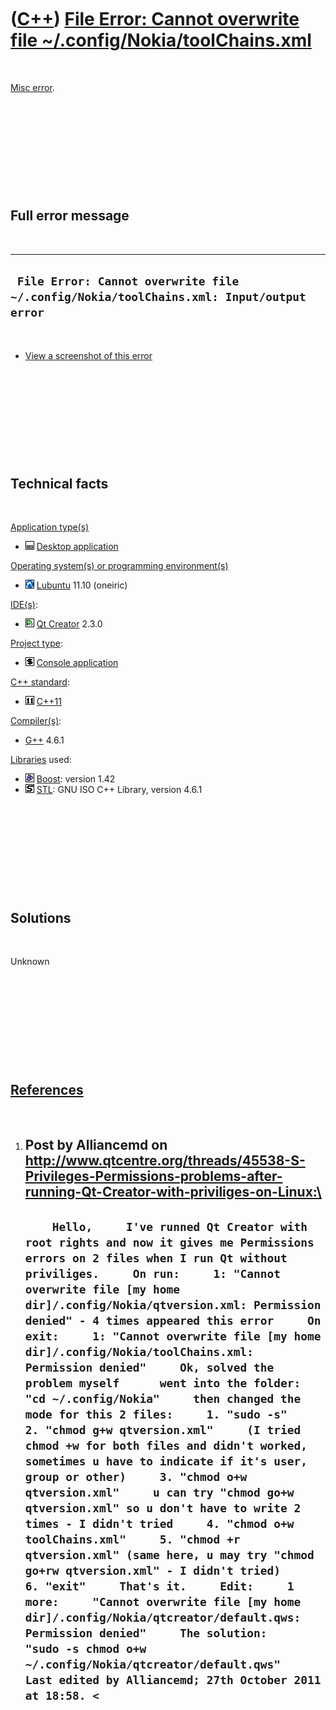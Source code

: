 
 

 

 

 

 

([C++](Cpp.md)) [File Error: Cannot overwrite file \~/.config/Nokia/toolChains.xml](CppMiscErrorFileErrorCannotOverwriteNokiaToolchainsXml.md)
================================================================================================================================================

 

[Misc error](CppMiscError.md).

 

 

 

 

 

Full error message
------------------

 

  -----------------------------------------------------------------------------------------
  ` File Error: Cannot overwrite file ~/.config/Nokia/toolChains.xml: Input/output error`
  -----------------------------------------------------------------------------------------

 

-   [View a screenshot of this
    error](CppMiscErrorFileErrorCannotOverwriteNokiaToolchainsXml.png)

 

 

 

 

 

Technical facts
---------------

 

[Application type(s)](CppApplication.md)

-   ![Desktop](PicDesktop.png) [Desktop
    application](CppDesktopApplication.md)

[Operating system(s) or programming environment(s)](CppOs.md)

-   ![Lubuntu](PicLubuntu.png) [Lubuntu](CppLubuntu.md) 11.10 (oneiric)

[IDE(s)](CppIde.md):

-   ![Qt Creator](PicQtCreator.png) [Qt Creator](CppQtCreator.md) 2.3.0

[Project type](CppQtProjectType.md):

-   ![console](PicConsole.png) [Console
    application](CppConsoleApplication.md)

[C++ standard](CppStandard.md):

-   ![C++11](PicCpp11.png) [C++11](Cpp11.md)

[Compiler(s)](CppCompiler.md):

-   [G++](CppGpp.md) 4.6.1

[Libraries](CppLibrary.md) used:

-   ![Boost](PicBoost.png) [Boost](CppBoost.md): version 1.42
-   ![STL](PicStl.png) [STL](CppStl.md): GNU ISO C++ Library, version
    4.6.1

 

 

 

 

 

Solutions
---------

 

Unknown

 

 

 

 

 

[References](CppReferences.md)
-------------------------------

 

1.  Post by Alliancemd on
    http://www.qtcentre.org/threads/45538-S-Privileges-Permissions-problems-after-running-Qt-Creator-with-priviliges-on-Linux:\
      ----------------------------------------------------------------------------------------------------------------------------------------------------------------------------------------------------------------------------------------------------------------------------------------------------------------------------------------------------------------------------------------------------------------------------------------------------------------------------------------------------------------------------------------------------------------------------------------------------------------------------------------------------------------------------------------------------------------------------------------------------------------------------------------------------------------------------------------------------------------------------------------------------------------------------------------------------------------------------------------------------------------------------------------------------------------------------------------------------------------------------------------------------------------------------------------------------------------------------------------------------------------------------
      `     Hello,     I've runned Qt Creator with root rights and now it gives me Permissions errors on 2 files when I run Qt without priviliges.     On run:     1: "Cannot overwrite file [my home dir]/.config/Nokia/qtversion.xml: Permission denied" - 4 times appeared this error     On exit:     1: "Cannot overwrite file [my home dir]/.config/Nokia/toolChains.xml: Permission denied"     Ok, solved the problem myself      went into the folder:     "cd ~/.config/Nokia"     then changed the mode for this 2 files:     1. "sudo -s"     2. "chmod g+w qtversion.xml"     (I tried chmod +w for both files and didn't worked, sometimes u have to indicate if it's user, group or other)     3. "chmod o+w qtversion.xml"     u can try "chmod go+w qtversion.xml" so u don't have to write 2 times - I didn't tried     4. "chmod o+w toolChains.xml"     5. "chmod +r qtversion.xml" (same here, u may try "chmod go+rw qtversion.xml" - I didn't tried)     6. "exit"     That's it.     Edit:     1 more:     "Cannot overwrite file [my home dir]/.config/Nokia/qtcreator/default.qws: Permission denied"     The solution:     "sudo -s chmod o+w ~/.config/Nokia/qtcreator/default.qws"     Last edited by Alliancemd; 27th October 2011 at 18:58. <   `
      ----------------------------------------------------------------------------------------------------------------------------------------------------------------------------------------------------------------------------------------------------------------------------------------------------------------------------------------------------------------------------------------------------------------------------------------------------------------------------------------------------------------------------------------------------------------------------------------------------------------------------------------------------------------------------------------------------------------------------------------------------------------------------------------------------------------------------------------------------------------------------------------------------------------------------------------------------------------------------------------------------------------------------------------------------------------------------------------------------------------------------------------------------------------------------------------------------------------------------------------------------------------------------

 

 

 

 

 

 

